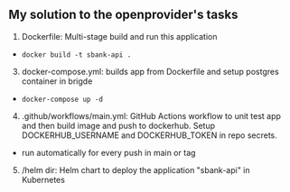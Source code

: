 ## My solution to the openprovider's tasks

1. Dockerfile: Multi-stage build and run this application
  - ```docker build -t sbank-api .```
3. docker-compose.yml: builds app from Dockerfile and setup postgres container in brigde
  - ```docker-compose up -d```
4. .github/workflows/main.yml: GitHub Actions workflow to unit test app and then build image and push to dockerhub. Setup DOCKERHUB_USERNAME and DOCKERHUB_TOKEN in repo secrets.
  - run automatically for every push in main or tag
5. /helm dir: Helm chart to deploy the application "sbank-api" in Kubernetes
